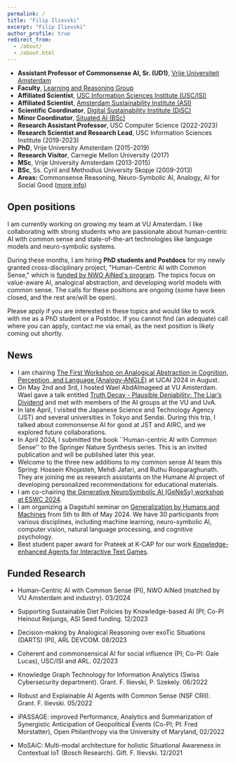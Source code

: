 ```yaml
---
permalink: /
title: "Filip Ilievski"
excerpt: "Filip Ilievski"
author_profile: true
redirect_from: 
  - /about/
  - /about.html
---
```


* **Assistant Professor of Commonsense AI, Sr. (UD1)**, [Vrije Universiteit Amsterdam](https://vu.nl/en/about-vu/more-about/artificial-intelligence-computer-science)
* **Faculty**, [Learning and Reasoning Group](https://lr.cs.vu.nl)
* **Affiliated Scientist**, [USC Information Sciences Institute (USC/ISI)](https://www.isi.edu)
* **Affiliated Scientist**, [Amsterdam Sustainability Institute (ASI)](https://vu.nl/en/about-vu/research-institutes/asi)
* **Scientific Coordinator**, [Digital Sustainability Institute (DiSC)](https://digitalsustainabilitycenter.nl)
* **Minor Coordinator**, [Situated AI (BSc)](https://vu.nl/en/education/minor/situated-ai)
* **Research Assistant Professor**, USC Computer Science (2022-2023)
* **Research Scientist and Research Lead**, USC Information Sciences Institute (2019-2023)
* **PhD**, Vrije University Amsterdam (2015-2019)
* **Research Visitor**, Carnegie Mellon University (2017)
* **MSc**, Vrije University Amsterdam (2013-2015)
* **BSc**, Ss. Cyril and Methodius University Skopje (2009-2013)
* **Areas:** Commonsense Reasoning, Neuro-Symbolic AI, Analogy, AI for Social Good ([more info](https://ilievski.info/research/))


## Open positions
I am currently working on growing my team at VU Amsterdam. I like collaborating with strong students who are passionate about human-centric AI with common sense and state-of-the-art technologies like language models and neuro-symbolic systems. 

During these months, I am hiring **PhD students and Postdocs** for my newly granted cross-disciplinary project, "Human-Centric AI with Common Sense," which is [funded by NWO AiNed's program](https://vu.nl/en/news/2024/nwo-ained-fellowship-grant-awarded-to-filip-ilievski). The topics focus on value-aware AI, analogical abstraction, and developing world models with common sense. The calls for these positions are ongoing (some have been closed, and the rest are/will be open).

Please apply if you are interested in these topics and would like to work with me as a PhD student or a Postdoc. If you cannot find (an adequate) call where you can apply, contact me via email, as the next position is likely coming out shortly.

## News
* I am chairing [The First Workshop on Analogical Abstraction in Cognition, Perception, and Language (Analogy-ANGLE)](https://analogy-angle.github.io/) at IJCAI 2024 in August.
* On May 2nd and 3rd, I hosted Wael AbdAlmageed at VU Amsterdam. Wael gave a talk entitled [Truth Decay - Plausible Deniability: The Liar’s Dividend](https://vu.nl/en/events/2024/talk-by-prof-wael-abdalmageed) and met with members of the AI groups at the VU and UvA.
* In late April, I visited the Japanese Science and Technology Agency (JST) and several universities in Tokyo and Sendai. During this trip, I talked about commonsense AI for good at JST and AIRC, and we explored future collaborations.
* In April 2024, I submitted the book ``Human-centric AI with Common Sense'' to the Springer Nature
Synthesis series. This is an invited publication and will be published later this year.
* Welcome to the three new additions to my common sense AI team this Spring: Hossein Khojasteh, Mehdi Jafari, and Ruthu Rooparaghunath. They are joining me as research assistants on the Humane AI project of developing personalized recommendations for educational materials. 
* I am co-chairing [the Generative NeuroSymbolic AI (GeNeSy) workshop at ESWC 2024](https://sites.google.com/view/genesy2024/home?authuser=0).
* I am organizing a Dagstuhl seminar on [Generalization by Humans and Machines](https://www.dagstuhl.de/seminars/seminar-calendar/seminar-details/24192) from 5th to 8th of May 2024. We have 30 participants from various disciplines, including machine learning, neuro-symbolic AI, computer vision, natural language processing, and cognitive psychology.
* Best student paper award for Prateek at K-CAP for our work [Knowledge-enhanced Agents for Interactive Text Games](https://dl.acm.org/doi/10.1145/3587259.3627561).





## Funded Research 

* Human-Centric AI with Common Sense (PI), NWO AiNed (matched by VU Amsterdam and industry). 03/2024

* Supporting Sustainable Diet Policies by Knowledge-based AI (PI; Co-PI Heinout Reijungs, ASI Seed funding. 12/2023

* Decision-making by Analogical Reasoning over exoTic Situations (DARTS) (PI), ARL DEVCOM. 08/2023

* Coherent and commonsensical AI for social influence (PI; Co-PI: Gale Lucas), USC/ISI and ARL. 02/2023

* Knowledge Graph Technology for Information Analytics (Swiss Cybersecurity department). Grant. F. Ilievski, P. Szekely. 06/2022

* Robust and Explainable AI Agents with Common Sense (NSF CRII). Grant. F. Ilievski. 05/2022

* iPASSAGE: improved Performance, Analytics and Summarization of Synergistic Anticipation of Geopolitical Events (Co-PI; PI: Fred Morstatter), Open Philanthropy via the University of Maryland, 02/2022

* MoSAiC: Multi-modal architecture for holistic Situational Awareness in Contextual IoT (Bosch Research). Gift. F. Ilievski. 12/2021


